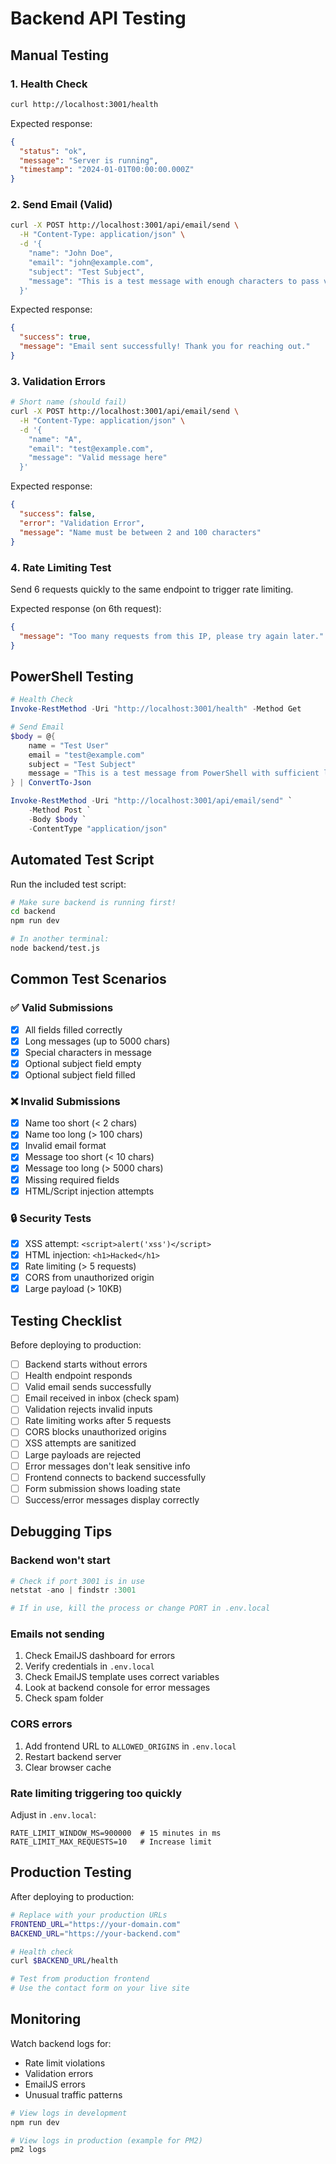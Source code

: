 # Backend API Testing

## Manual Testing

### 1. Health Check
```bash
curl http://localhost:3001/health
```

Expected response:
```json
{
  "status": "ok",
  "message": "Server is running",
  "timestamp": "2024-01-01T00:00:00.000Z"
}
```

### 2. Send Email (Valid)
```bash
curl -X POST http://localhost:3001/api/email/send \
  -H "Content-Type: application/json" \
  -d '{
    "name": "John Doe",
    "email": "john@example.com",
    "subject": "Test Subject",
    "message": "This is a test message with enough characters to pass validation."
  }'
```

Expected response:
```json
{
  "success": true,
  "message": "Email sent successfully! Thank you for reaching out."
}
```

### 3. Validation Errors
```bash
# Short name (should fail)
curl -X POST http://localhost:3001/api/email/send \
  -H "Content-Type: application/json" \
  -d '{
    "name": "A",
    "email": "test@example.com",
    "message": "Valid message here"
  }'
```

Expected response:
```json
{
  "success": false,
  "error": "Validation Error",
  "message": "Name must be between 2 and 100 characters"
}
```

### 4. Rate Limiting Test
Send 6 requests quickly to the same endpoint to trigger rate limiting.

Expected response (on 6th request):
```json
{
  "message": "Too many requests from this IP, please try again later."
}
```

## PowerShell Testing

```powershell
# Health Check
Invoke-RestMethod -Uri "http://localhost:3001/health" -Method Get

# Send Email
$body = @{
    name = "Test User"
    email = "test@example.com"
    subject = "Test Subject"
    message = "This is a test message from PowerShell with sufficient length."
} | ConvertTo-Json

Invoke-RestMethod -Uri "http://localhost:3001/api/email/send" `
    -Method Post `
    -Body $body `
    -ContentType "application/json"
```

## Automated Test Script

Run the included test script:

```bash
# Make sure backend is running first!
cd backend
npm run dev

# In another terminal:
node backend/test.js
```

## Common Test Scenarios

### ✅ Valid Submissions
- [x] All fields filled correctly
- [x] Long messages (up to 5000 chars)
- [x] Special characters in message
- [x] Optional subject field empty
- [x] Optional subject field filled

### ❌ Invalid Submissions
- [x] Name too short (< 2 chars)
- [x] Name too long (> 100 chars)
- [x] Invalid email format
- [x] Message too short (< 10 chars)
- [x] Message too long (> 5000 chars)
- [x] Missing required fields
- [x] HTML/Script injection attempts

### 🔒 Security Tests
- [x] XSS attempt: `<script>alert('xss')</script>`
- [x] HTML injection: `<h1>Hacked</h1>`
- [x] Rate limiting (> 5 requests)
- [x] CORS from unauthorized origin
- [x] Large payload (> 10KB)

## Testing Checklist

Before deploying to production:

- [ ] Backend starts without errors
- [ ] Health endpoint responds
- [ ] Valid email sends successfully
- [ ] Email received in inbox (check spam)
- [ ] Validation rejects invalid inputs
- [ ] Rate limiting works after 5 requests
- [ ] CORS blocks unauthorized origins
- [ ] XSS attempts are sanitized
- [ ] Large payloads are rejected
- [ ] Error messages don't leak sensitive info
- [ ] Frontend connects to backend successfully
- [ ] Form submission shows loading state
- [ ] Success/error messages display correctly

## Debugging Tips

### Backend won't start
```powershell
# Check if port 3001 is in use
netstat -ano | findstr :3001

# If in use, kill the process or change PORT in .env.local
```

### Emails not sending
1. Check EmailJS dashboard for errors
2. Verify credentials in `.env.local`
3. Check EmailJS template uses correct variables
4. Look at backend console for error messages
5. Check spam folder

### CORS errors
1. Add frontend URL to `ALLOWED_ORIGINS` in `.env.local`
2. Restart backend server
3. Clear browser cache

### Rate limiting triggering too quickly
Adjust in `.env.local`:
```env
RATE_LIMIT_WINDOW_MS=900000  # 15 minutes in ms
RATE_LIMIT_MAX_REQUESTS=10   # Increase limit
```

## Production Testing

After deploying to production:

```bash
# Replace with your production URLs
FRONTEND_URL="https://your-domain.com"
BACKEND_URL="https://your-backend.com"

# Health check
curl $BACKEND_URL/health

# Test from production frontend
# Use the contact form on your live site
```

## Monitoring

Watch backend logs for:
- Rate limit violations
- Validation errors
- EmailJS errors
- Unusual traffic patterns

```bash
# View logs in development
npm run dev

# View logs in production (example for PM2)
pm2 logs
```
